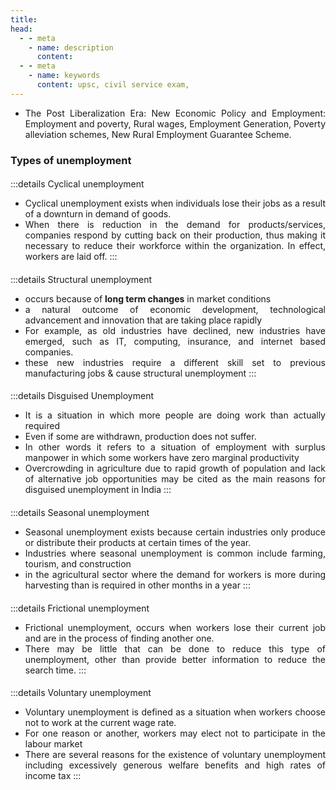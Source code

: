 ```yaml
---
title:  
head:
  - - meta
    - name: description
      content: 
  - - meta
    - name: keywords
      content: upsc, civil service exam,
---
```


<div style="text-align: justify">
<div class="  font-serif    text-base  font-normal tracking-wide">


- The Post Liberalization Era: New Economic Policy and Employment: Employment and poverty, Rural wages, Employment Generation, Poverty alleviation schemes, New Rural Employment Guarantee Scheme.

### Types of unemployment


#### 
:::details  Cyclical unemployment

- Cyclical unemployment exists when individuals lose their jobs as a result of a downturn in demand of goods.
- When there is reduction in the demand for products/services, companies respond by cutting back on their production, thus making it necessary to reduce their workforce within the organization. In effect, workers are laid off.
:::
#### 
:::details  Structural unemployment

- occurs because of **long term changes** in market conditions
- a natural outcome of economic development, technological advancement and innovation that are taking place rapidly
- For example, as old industries have declined, new industries have emerged, such as IT, computing, insurance, and internet based companies.
- these new industries require a different skill set to previous manufacturing jobs & cause structural unemployment
:::
#### 
:::details  Disguised Unemployment

- It is a situation in which more people are doing work than actually required
- Even if some are withdrawn, production does not suffer.
- In other words it refers to a situation of employment with surplus manpower in which some workers have zero marginal productivity
- Overcrowding in agriculture due to rapid growth of population and lack of alternative job opportunities may be cited as the main reasons for disguised unemployment in India
:::
#### 
:::details  Seasonal unemployment

- Seasonal unemployment exists because certain industries only produce or distribute their products at certain times of the year.
- Industries where seasonal unemployment is common include farming, tourism, and construction
- in the agricultural sector where the demand for workers is more during harvesting than is required in other months in a year
:::
#### 
:::details  Frictional unemployment

- Frictional unemployment, occurs when workers lose their current job and are in the process of finding another one.
- There may be little that can be done to reduce this type of unemployment, other than provide better information to reduce the search time.
:::
#### 
:::details  Voluntary unemployment

- Voluntary unemployment is defined as a situation when workers choose not to work at the current wage rate.
- For one reason or another, workers may elect not to participate in the labour market
- There are several reasons for the existence of voluntary unemployment including excessively generous welfare benefits and high rates of income tax
:::


</div>
</div>
